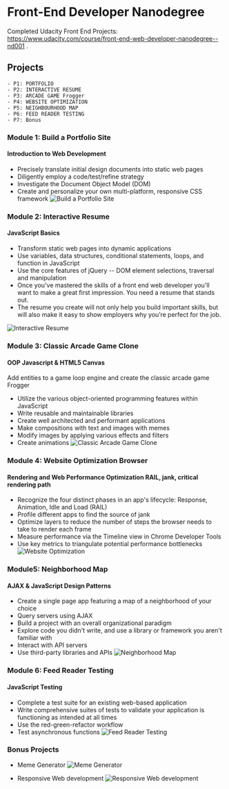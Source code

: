 # Front-End Developer Nanodegree  
Completed Udacity Front End Projects: https://www.udacity.com/course/front-end-web-developer-nanodegree--nd001 . 
      
## Projects
	- P1: PORTFOLIO 	
	- P2: INTERACTIVE RESUME
	- P3: ARCADE GAME Frogger 	
	- P4: WEBSITE OPTIMIZATION 	
	- P5: NEIGHBOURHOOD MAP 	
	- P6: FEED READER TESTING 
	- P7: Bonus 


### Module 1: Build a Portfolio Site                      
#### Introduction to Web Development
- Precisely translate initial design documents into static web pages
- Diligently employ a code/test/refine strategy
- Investigate the Document Object Model (DOM)
- Create and personalize your own multi-platform, responsive CSS framework
![Build a Portfolio Site](https://github.com/danielphilipjohnson/Udacity-Web-Portfolio-2017/blob/dev0.1/Front-End-Developer-Nanodegree/P1-Portfolio/rubrics/mydesign.PNG)

### Module 2: Interactive Resume                       
#### JavaScript Basics
- Transform static web pages into dynamic applications
- Use variables, data structures, conditional statements, loops, and function in JavaScript
- Use the core features of jQuery -- DOM element selections, traversal and manipulation
- Once you've mastered the skills of a front end web developer you'll want to make a great first impression. You need a resume that stands out.
- The resume you create will not only help you build important skills, but will also make it easy to show employers why you’re perfect for the job.

![Interactive Resume](https://github.com/danielphilipjohnson/Udacity-Web-Portfolio-2017/blob/dev0.1/Front-End-Developer-Nanodegree/P2-INTERACTIVE%20RESUME/mydesign.PNG)

### Module 3: Classic Arcade Game Clone               
#### OOP Javascript & HTML5 Canvas

Add entities to a game loop engine and create the classic arcade game Frogger
- Utilize the various object-oriented programming features within JavaScript
- Write reusable and maintainable libraries
- Create well architected and performant applications
- Make compositions with text and images with memes
- Modify images by applying various effects and filters
- Create animations
![Classic Arcade Game Clone](https://github.com/danielphilipjohnson/Udacity-Web-Portfolio-2017/blob/dev0.1/Front-End-Developer-Nanodegree/P3-Arcade-Game-Frogger/gameui.PNG)

### Module 4: Website Optimization Browser        
#### Rendering and Web Performance Optimization RAIL, jank, critical rendering path

- Recognize the four distinct phases in an app's lifecycle: Response, Animation, Idle and Load (RAIL)
- Profile different apps to find the source of jank
- Optimize layers to reduce the number of steps the browser needs to take to render each frame
- Measure performance via the Timeline view in Chrome Developer Tools
- Use key metrics to triangulate potential performance bottlenecks
![Website Optimization](https://github.com/danielphilipjohnson/Udacity-Web-Portfolio-2017/blob/dev0.1/Front-End-Developer-Nanodegree/P4-Website-optimization/completed.PNG)

### Module5: Neighborhood Map 	
#### AJAX & JavaScript Design Patterns
- Create a single page app featuring a map of a neighborhood of your choice
- Query servers using AJAX
- Build a project with an overall organizational paradigm
- Explore code you didn't write, and use a library or framework you aren't familiar with
- Interact with API servers
- Use third-party libraries and APIs
![Neighborhood Map](https://github.com/danielphilipjohnson/Udacity-Web-Portfolio-2017/blob/dev0.1/Front-End-Developer-Nanodegree/P5-Neighborhood-Map/completed_project.PNG)

### Module 6:  Feed Reader Testing         
#### JavaScript Testing
- Complete a test suite for an existing web-based application
- Write comprehensive suites of tests to validate your application is functioning as intended at all times
- Use the red-green-refactor workflow
- Test asynchronous functions
![Feed Reader Testing](https://github.com/danielphilipjohnson/Udacity-Web-Portfolio-2017/blob/dev0.1/Front-End-Developer-Nanodegree/P6-Feed-Reader-Testing/completed.PNG)

### Bonus Projects
- Meme Generator
![Meme Generator](https://github.com/danielphilipjohnson/Udacity-Web-Portfolio-2017/blob/dev0.1/Front-End-Developer-Nanodegree/P7-Bonus-Projects/MemeGenerator/design.PNG)

- Responsive Web development
![Responsive Web development](https://github.com/danielphilipjohnson/Udacity-Web-Portfolio-2017/blob/dev0.1/Front-End-Developer-Nanodegree/P7-Bonus-Projects/ResponsiveWebDesign/completed.PNG)
